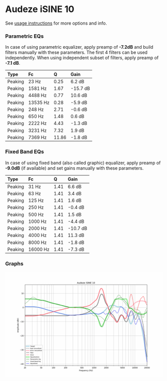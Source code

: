 # Audeze iSINE 10
See [usage instructions](https://github.com/jaakkopasanen/AutoEq#usage) for more options and info.

### Parametric EQs
In case of using parametric equalizer, apply preamp of **-7.2dB** and build filters manually
with these parameters. The first 4 filters can be used independently.
When using independent subset of filters, apply preamp of **-7.1 dB**.

| Type    | Fc       |     Q | Gain     |
|:--------|:---------|:------|:---------|
| Peaking | 23 Hz    |  0.25 | 6.2 dB   |
| Peaking | 1581 Hz  |  1.67 | -15.7 dB |
| Peaking | 4488 Hz  |  0.77 | 10.6 dB  |
| Peaking | 13535 Hz |  0.28 | -5.9 dB  |
| Peaking | 248 Hz   |  2.71 | -0.6 dB  |
| Peaking | 650 Hz   |  1.48 | 0.6 dB   |
| Peaking | 2222 Hz  |  4.43 | -1.3 dB  |
| Peaking | 3231 Hz  |  7.32 | 1.9 dB   |
| Peaking | 7369 Hz  | 11.86 | -1.8 dB  |

### Fixed Band EQs
In case of using fixed band (also called graphic) equalizer, apply preamp of **-9.0dB**
(if available) and set gains manually with these parameters.

| Type    | Fc       |    Q | Gain     |
|:--------|:---------|:-----|:---------|
| Peaking | 31 Hz    | 1.41 | 6.6 dB   |
| Peaking | 63 Hz    | 1.41 | 3.4 dB   |
| Peaking | 125 Hz   | 1.41 | 1.6 dB   |
| Peaking | 250 Hz   | 1.41 | -0.4 dB  |
| Peaking | 500 Hz   | 1.41 | 1.5 dB   |
| Peaking | 1000 Hz  | 1.41 | -4.4 dB  |
| Peaking | 2000 Hz  | 1.41 | -10.7 dB |
| Peaking | 4000 Hz  | 1.41 | 11.3 dB  |
| Peaking | 8000 Hz  | 1.41 | -1.8 dB  |
| Peaking | 16000 Hz | 1.41 | -7.3 dB  |

### Graphs
![](./Audeze%20iSINE%2010.png)